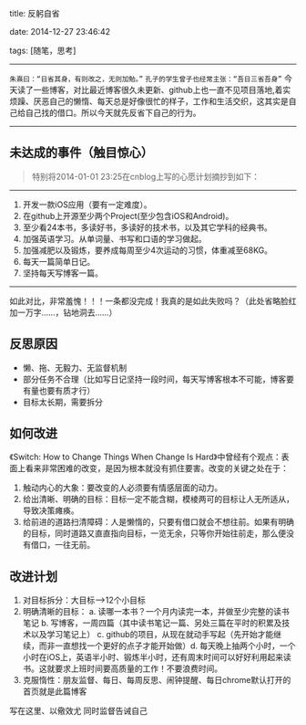  title: 反躬自省 
 
 date: 2014-12-27 23:46:42 
 
 tags: [随笔，思考] 

---
`朱熹曰：“日省其身，有则改之，无则加勉。”`
`孔子的学生曾子也经常主张：“吾日三省吾身”`
今天读了一些博客，对比最近博客很久未更新、github上也一直不见项目落地,着实烦躁、厌恶自己的懒惰、每天总是好像很忙的样子，工作和生活交织，这其实是自己给自己找的借口。所以今天就先反省下自己的行为。
<!--more-->
***
## 未达成的事件（触目惊心）
>特别将2014-01-01 23:25在cnblog上写的心愿计划摘抄到如下：
***
1. 开发一款iOS应用（要有一定难度）。
2. 在github上开源至少两个Project(至少包含iOS和Android)。
3. 至少看24本书，多读好书，多读好的技术书，以及其它学科的经典书。
4. 加强英语学习。从单词量、书写和口语的学习做起。
5. 加强减肥以及锻炼，要养成每周至少4次运动的习惯，体重减至68KG。
6. 每天一篇简单日记。
7. 坚持每天写博客一篇。
***

如此对比，非常羞愧！！！一条都没完成！我真的是如此失败吗？（此处省略脸红加一万字……，钻地洞去……）

## 反思原因

*  懒、拖、无毅力、无监督机制
*  部分任务不合理（比如写日记坚持一段时间，每天写博客根本不可能，博客要有量也要有质才行）
*  目标太长期，需要拆分


## 如何改进

> 
《Switch: How to Change Things When Change Is Hard》中曾经有个观点：表面上看来非常困难的改变，是因为根本就没有抓住要害。改变的关键之处在于： 

1. 触动内心的大象：要改变的人必须要有情感层面的动力。
2. 给出清晰、明确的目标：目标一定不能含糊，模棱两可的目标让人无所适从，导致决策瘫痪。
3. 给前进的道路扫清障碍：人是懒惰的，只要有借口就会不想往前。如果有明确的目标，同时道路又直直指向目标，一览无余，只等你开始往前走，那么便没有借口，一往无前。

## 改进计划

1. 对目标拆分：大目标-->12个小目标
2. 明确清晰的目标： a. 读哪一本书？一个月内读完一本，并做至少完整的读书笔记 b. 写博客，一周四篇（其中读书笔记一篇、另处三篇在平时的积累及技术以及学习笔记上） c. github的项目，从现在就动手写起（先开始才能继续，而非一直想找一个更好的点子才能开始做）d. 每天晚上抽两个小时，一个小时在iOS上，英语半小时、锻炼半小时，还有周末时间可以好好利用起来读书。这就要求上班时间要高质量的工作！不要浪费时间。
3. 克服惰性：朋友监督、每日、每周反思、闹钟提醒、每日chrome默认打开的首页就是此篇博客

写在这里、以儆效尤 同时监督告诫自己










